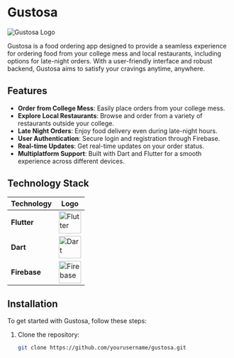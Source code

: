# Gustosa

![Gustosa Logo](path_to_your_logo_image) <!-- Adjust path accordingly -->

Gustosa is a food ordering app designed to provide a seamless experience for ordering food from your college mess and local restaurants, including options for late-night orders. With a user-friendly interface and robust backend, Gustosa aims to satisfy your cravings anytime, anywhere.

## Features

- **Order from College Mess**: Easily place orders from your college mess.
- **Explore Local Restaurants**: Browse and order from a variety of restaurants outside your college.
- **Late Night Orders**: Enjoy food delivery even during late-night hours.
- **User Authentication**: Secure login and registration through Firebase.
- **Real-time Updates**: Get real-time updates on your order status.
- **Multiplatform Support**: Built with Dart and Flutter for a smooth experience across different devices.

## Technology Stack

| Technology | Logo |
|------------|------|
| **Flutter** | <img src="https://flutter.dev/assets/images/shared/brand/flutter/logo/flutter-lockup.png" alt="Flutter" width="50"/> |
| **Dart** | <img src="https://dart.dev/tools/dart-logo.svg" alt="Dart" width="50"/> |
| **Firebase** | <img src="https://firebase.google.com/images/brand-guidelines/logo-logomark.png" alt="Firebase" width="50"/> |

## Installation

To get started with Gustosa, follow these steps:

1. Clone the repository:
   ```bash
   git clone https://github.com/yourusername/gustosa.git
